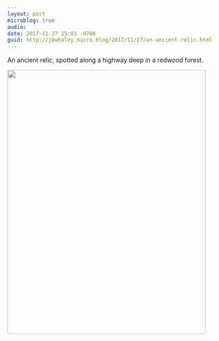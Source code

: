 ```yaml
---
layout: post
microblog: true
audio: 
date: 2017-11-27 15:03 -0700
guid: http://jbwhaley.micro.blog/2017/11/27/an-ancient-relic.html
---
```

An ancient relic, spotted along a highway deep in a redwood forest.

<img src="http://www.jarrodwhaley.com/uploads/2017/0e3628aa88.jpg" width="450" height="600" />
